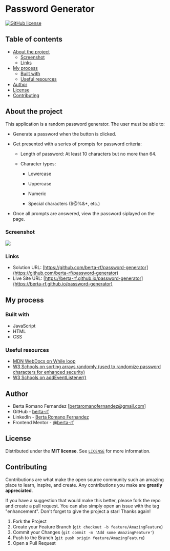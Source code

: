 # Password Generator


<a href="https://github.com/berta-rf/password-generator/blob/main/LICENSE"><img alt="GitHub license" src="https://img.shields.io/github/license/berta-rf/password-generator?style=for-the-badge"></a>

## Table of contents

- [About the project](#about)
  - [Screenshot](#screenshot)
  - [Links](#links)
- [My process](#my-process)
  - [Built with](#built-with)
  - [Useful resources](#useful-resources)
- [Author](#author)
- [License](#license)
- [Contributing](#contributing)

## About the project

This application is a random password generator.
The user must be able to:

- Generate a password when the button is clicked.
- Get presented with a series of prompts for password criteria:

    - Length of password: At least 10 characters but no     more than 64.

    - Character types:

        - Lowercase

        - Uppercase

        - Numeric

        - Special characters ($@%&*, etc.)

- Once all prompts are answered, view the password siplayed on the page.

### Screenshot

![](./assets/images/05-javascript-challenge-demo.png/05-javascript-challenge-demo.png)

### Links

- Solution URL: [https://github.com/berta-rf/password-generator](https://github.com/berta-rf/password-generator)
- Live Site URL: [https://berta-rf.github.io/password-generator](https://berta-rf.github.io/password-generator)

## My process

### Built with

- JavaScript
- HTML
- CSS

### Useful resources
- [MDN WebDocs on While loop](https://developer.mozilla.org/en-US/docs/Web/JavaScript/Reference/Statements/while)
- [W3 Schools on sorting arrays randomly (used to randomize password characters for enhanced security)](https://www.w3schools.com/js/js_array_sort.asp)
- [W3 Schools on addEventListener()](https://www.w3schools.com/jsref/met_element_addeventlistener.asp)

## Author

- Berta Romano Fernandez [bertaromanofernandez@gmail.com]
- GitHub - [berta-rf](https://github.com/berta-rf)
- LinkedIn - [Berta Romano Fernandez](https://www.linkedin.com/in/berta-romano-fernandez-85a51117a/)
- Frontend Mentor - [@berta-rf](https://www.frontendmentor.io/profile/)

## License

Distributed under the **MIT license**. See [`LICENSE`](LICENSE) for more information.

## Contributing

Contributions are what make the open source community such an amazing place to learn, inspire, and create. Any contributions you make are **greatly appreciated**.

If you have a suggestion that would make this better, please fork the repo and create a pull request. You can also simply open an issue with the tag "enhancement".
Don't forget to give the project a star! Thanks again!

1. Fork the Project
2. Create your Feature Branch (`git checkout -b feature/AmazingFeature`)
3. Commit your Changes (`git commit -m 'Add some AmazingFeature'`)
4. Push to the Branch (`git push origin feature/AmazingFeature`)
5. Open a Pull Request
